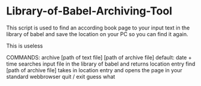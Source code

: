 # Library-of-Babel-Archiving-Tool

This script is used to find an according book page to your input text in the library of babel and save the location on your PC so you can find it again.

This is useless

COMMANDS:
archive       [path of text file] [path of archive file] default: date + time          searches input file in the library of babel and returns location entry
find          [path of archive file]                                                   takes in location entry and opens the page in your standard webbrowser
quit / exit                                                                            guess what

